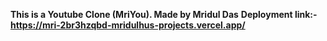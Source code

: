 **This is a Youtube Clone (MriYou).
Made by Mridul Das**
**Deployment link:- https://mri-2br3hzqbd-mridulhus-projects.vercel.app/**
